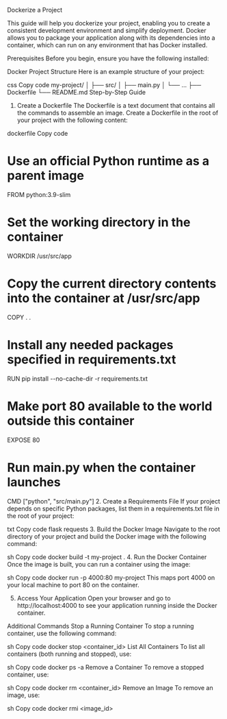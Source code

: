 Dockerize a Project

This guide will help you dockerize your project, enabling you to create a consistent development environment and simplify deployment. Docker allows you to package your application along with its dependencies into a container, which can run on any environment that has Docker installed.

Prerequisites
Before you begin, ensure you have the following installed:

Docker
Project Structure
Here is an example structure of your project:

css
Copy code
my-project/
│
├── src/
│   ├── main.py
│   └── ...
├── Dockerfile
└── README.md
Step-by-Step Guide
1. Create a Dockerfile
The Dockerfile is a text document that contains all the commands to assemble an image. Create a Dockerfile in the root of your project with the following content:

dockerfile
Copy code
# Use an official Python runtime as a parent image
FROM python:3.9-slim

# Set the working directory in the container
WORKDIR /usr/src/app

# Copy the current directory contents into the container at /usr/src/app
COPY . .

# Install any needed packages specified in requirements.txt
RUN pip install --no-cache-dir -r requirements.txt

# Make port 80 available to the world outside this container
EXPOSE 80

# Run main.py when the container launches
CMD ["python", "src/main.py"]
2. Create a Requirements File
If your project depends on specific Python packages, list them in a requirements.txt file in the root of your project:

txt
Copy code
flask
requests
3. Build the Docker Image
Navigate to the root directory of your project and build the Docker image with the following command:

sh
Copy code
docker build -t my-project .
4. Run the Docker Container
Once the image is built, you can run a container using the image:

sh
Copy code
docker run -p 4000:80 my-project
This maps port 4000 on your local machine to port 80 on the container.

5. Access Your Application
Open your browser and go to http://localhost:4000 to see your application running inside the Docker container.

Additional Commands
Stop a Running Container
To stop a running container, use the following command:

sh
Copy code
docker stop <container_id>
List All Containers
To list all containers (both running and stopped), use:

sh
Copy code
docker ps -a
Remove a Container
To remove a stopped container, use:

sh
Copy code
docker rm <container_id>
Remove an Image
To remove an image, use:

sh
Copy code
docker rmi <image_id>
